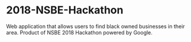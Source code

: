 # 2018-NSBE-Hackathon
Web application that allows users to find black owned businesses in their area. Product of NSBE 2018 Hackathon powered by Google.
